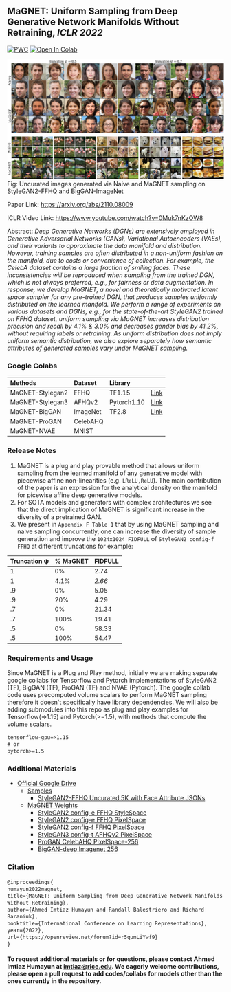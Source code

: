 ## MaGNET: Uniform Sampling from Deep Generative Network Manifolds Without Retraining, _ICLR 2022_
[![PWC](https://img.shields.io/endpoint.svg?url=https://paperswithcode.com/badge/magnet-uniform-sampling-from-deep-generative-1/image-generation-on-ffhq)](https://paperswithcode.com/sota/image-generation-on-ffhq?p=magnet-uniform-sampling-from-deep-generative-1)
[![Open In Colab](https://colab.research.google.com/assets/colab-badge.svg)](https://colab.research.google.com/drive/1r6QX8jYe1tsQmZFO4myw3O29nqcKfdx5?usp=sharing)

![uncurated images StyleGAN2 and BigGAN](./assets/magnet_montage.jpg)
Fig: Uncurated images generated via Naive and MaGNET sampling on StyleGAN2-FFHQ and BigGAN-ImageNet

Paper Link: https://arxiv.org/abs/2110.08009

ICLR Video Link: https://www.youtube.com/watch?v=0Muk7nKzOW8 

Abstract: _Deep Generative Networks (DGNs) are extensively employed in Generative Adversarial Networks (GANs), Variational Autoencoders (VAEs), and their variants to approximate the data manifold and distribution. However, training samples are often distributed in a non-uniform fashion on the manifold, due to costs or convenience of collection. For example, the CelebA dataset contains a large fraction of smiling faces. These inconsistencies will be reproduced when sampling from the trained DGN, which is not always preferred, e.g., for fairness or data augmentation. In response, we develop MaGNET, a novel and theoretically motivated latent space sampler for any pre-trained DGN, that produces samples uniformly distributed on the learned manifold. We perform a range of experiments on various datasets and DGNs, e.g., for the state-of-the-art StyleGAN2 trained on FFHQ dataset, uniform sampling via MaGNET increases distribution precision and recall by 4.1% & 3.0% and decreases gender bias by 41.2%, without requiring labels or retraining. As uniform distribution does not imply uniform semantic distribution, we also explore separately how semantic attributes of generated samples vary under MaGNET sampling._

### Google Colabs

| Methods | Dataset | Library | &nbsp;
| :---- | :---- | :---- | :----
| MaGNET-Stylegan2 | FFHQ | TF1.15 | [Link](https://colab.research.google.com/drive/1C6K77e7pGSGKQiiq7EDv_mJ5dUpBh-h5?usp=sharing)
| MaGNET-Stylegan3 | AFHQv2 | Pytorch1.10 | [Link](https://colab.research.google.com/drive/1F917F3YFdFycxzK0nV_FDzAgmdUMiaJ2?usp=sharing)
| MaGNET-BigGAN | ImageNet | TF2.8 | [Link](https://colab.research.google.com/drive/1r6QX8jYe1tsQmZFO4myw3O29nqcKfdx5?usp=sharing)
| MaGNET-ProGAN | CelebAHQ | &nbsp; | &nbsp;
| MaGNET-NVAE | MNIST | &nbsp; | &nbsp;

### Release Notes

1. MaGNET is a plug and play provable method that allows uniform sampling from the learned manifold of any generative model with piecewise affine non-linearities (e.g. `LReLU,ReLU`). The main contribution of the paper is an expression for the analytical density on the manifold for picewise affine deep generative models.
2. For SOTA models and generators with complex architectures we see that the direct implication of MaGNET is significant increase in the diversity of a pretrained GAN.
3. We present in `Appendix F Table 1` that by using MaGNET sampling and naive sampling concurrently, one can increase the diversity of sample generation and improve the `1024x1024 FIDFULL` of `StyleGAN2 config-f FFHQ` at different truncations for example:

| Truncation ψ | % MaGNET | FIDFULL 
| :---- | :---- | :----
| 1 | 0% | 2.74
| 1 | 4.1% | _2.66_
| .9 | 0% | 5.05
| .9 | 20% | 4.29
| .7 | 0% | 21.34
| .7 | 100% | 19.41
| .5 | 0% | 58.33
| .5 | 100% | 54.47

### Requirements and Usage

Since MaGNET is a Plug and Play method, initially we are making separate google collabs for Tensorflow and Pytorch implementations of StyleGAN2 (TF), BigGAN (TF), ProGAN (TF) and NVAE (Pytorch). The google collab code uses precomputed volume scalars to perform MaGNET sampling therefore it doesn't specifically have library dependencies. We will also be adding submodules into this repo as plug and play examples for Tensorflow(=>1.15) and Pytorch(>=1.5), with methods that compute the volume scalars.

```
tensorflow-gpu=>1.15
# or
pytorch>=1.5
```


### Additional Materials

* [Official Google Drive](https://drive.google.com/drive/folders/1f9HidadOEakLawfSxCGowATWxuvTjPqJ?usp=sharing)
    * [Samples](https://drive.google.com/drive/folders/1eikrJF9m3QSca5c9CTBuJ8xNk_dCTLYh?usp=sharing)
        * [StyleGAN2-FFHQ Uncurated 5K with Face Attribute JSONs](https://drive.google.com/drive/folders/15qptQ-c7Oz4YVM15Y-Rz1a1xCdUt-tmu?usp=sharing)
    * [MaGNET Weights](https://drive.google.com/drive/folders/1HMkMYZDKN4fN6Ay1XS8A401kQH4VsqLE?usp=sharing)
        * [StyleGAN2 config-e FFHQ StyleSpace](https://drive.google.com/drive/folders/1HMkMYZDKN4fN6Ay1XS8A401kQH4VsqLE?usp=sharing)
        * [StyleGAN2 config-e FFHQ PixelSpace](https://drive.google.com/drive/folders/1HMkMYZDKN4fN6Ay1XS8A401kQH4VsqLE?usp=sharing)
        * [StyleGAN2 config-f FFHQ PixelSpace](https://drive.google.com/drive/folders/1HMkMYZDKN4fN6Ay1XS8A401kQH4VsqLE?usp=sharing)
        * [StyleGAN3 config-t AFHQv2 PixelSpace](https://drive.google.com/drive/folders/1HMkMYZDKN4fN6Ay1XS8A401kQH4VsqLE?usp=sharing)
        * [ProGAN CelebAHQ PixelSpace-256](https://drive.google.com/drive/folders/1HMkMYZDKN4fN6Ay1XS8A401kQH4VsqLE?usp=sharing)
        * [BigGAN-deep Imagenet 256](https://drive.google.com/drive/folders/1HMkMYZDKN4fN6Ay1XS8A401kQH4VsqLE?usp=sharing)

### Citation
```
@inproceedings{
humayun2022magnet,
title={MaGNET: Uniform Sampling from Deep Generative Network Manifolds Without Retraining},
author={Ahmed Imtiaz Humayun and Randall Balestriero and Richard Baraniuk},
booktitle={International Conference on Learning Representations},
year={2022},
url={https://openreview.net/forum?id=r5qumLiYwf9}
}
```

#### To request additional materials or for questions, please contact Ahmed Imtiaz Humayun at [imtiaz@rice.edu](mailto:imtiaz@rice.edu). We eagerly welcome contributions, please open a pull request to add codes/collabs for models other than the ones currently in the repository.

